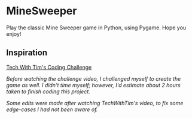 # MineSweeper

Play the classic Mine Sweeper game in Python, using Pygame. Hope you enjoy!

## Inspiration
[Tech With Tim's Coding Challenge](https://youtu.be/RRYgc4YIhEs)

*Before watching the challenge video, I challenged myself to create the game as well. I didn't time myself; however, I'd estimate about 2 hours taken to finish coding this project.*

*Some edits were made after watching TechWithTim's video, to fix some edge-cases I had not been aware of.*